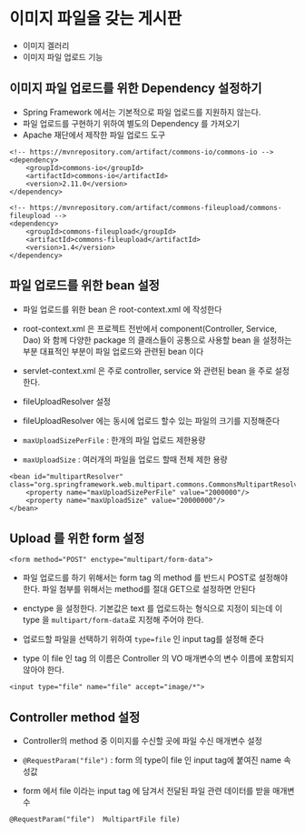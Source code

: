 # 이미지 파일을 갖는 게시판
* 이미지 겔러리 
* 이미지 파일 업로드 기능

## 이미지 파일 업로드를 위한 Dependency 설정하기
* Spring Framework 에서는 기본적으로 파일 업로드를 지원하지 않는다.
* 파일 업로드를 구현하기 위하여 별도의 Dependency 를 가져오기
* Apache 재단에서 제작한 파일 업로드 도구
```
<!-- https://mvnrepository.com/artifact/commons-io/commons-io -->
<dependency>
    <groupId>commons-io</groupId>
    <artifactId>commons-io</artifactId>
    <version>2.11.0</version>
</dependency>
```
```
<!-- https://mvnrepository.com/artifact/commons-fileupload/commons-fileupload -->
<dependency>
    <groupId>commons-fileupload</groupId>
    <artifactId>commons-fileupload</artifactId>
    <version>1.4</version>
</dependency>
```

## 파일 업로드를 위한 bean 설정
* 파일 업로드를 위한 bean 은 root-context.xml 에 작성한다
* root-context.xml 은 프로젝트 전반에서 component(Controller, Service, Dao) 와 함께 다양한 package 의 클래스들이 공통으로 사용할 bean 을 설정하는 부분 대표적인 부분이 파일 업로드와 관련된 bean 이다
* servlet-context.xml 은 주로 controller, service 와 관련된 bean 을 주로 설정한다.

* fileUploadResolver 설정
* fileUploadResolver 에는 동시에 업로드 할수 있는 파일의 크기를 지정해준다
* ```maxUploadSizePerFile``` : 한개의 파일 업로드 제한용량
* ```maxUploadSize``` : 여러개의 파일을 업로드 할때 전체 제한 용량

```
<bean id="multipartResolver" class="org.springframework.web.multipart.commons.CommonsMultipartResolver">
	<property name="maxUploadSizePerFile" value="2000000"/>
	<property name="maxUploadSize" value="20000000"/>
</bean>
```
## Upload 를 위한 form 설정
```
<form method="POST" enctype="multipart/form-data">
```
* 파일 업로드를 하기 위해서는 form tag 의 method 를 반드시 POST로 설정해야 한다. 파일 첨부를 위해서는 method를 절대 GET으로 설정하면 안된다
* enctype 을 설정한다. 기본값은 text 를 업로드하는 형식으로 지정이 되는데 이 type 을 ```multipart/form-data```로 지정해 주어야 한다.

* 업로드할 파일을 선택하기 위하여 ```type=file``` 인 input tag를 설정해 준다
* type 이 file 인 tag 의 이름은 Controller 의 VO 매개변수의 변수 이름에 포함되지 않아야 한다.
```
<input type="file" name="file" accept="image/*">
```

## Controller method 설정
* Controller의 method 중 이미지를 수신할 곳에 파일 수신 매개변수 설정
* ```@RequestParam("file")``` : form 의 type이 file 인 input tag에 붙여진 name 속성값

* form 에서 file 이라는 input tag 에 담겨서 전달된 파일 관련 데이터를 받을 매개변수
```
@RequestParam("file")  MultipartFile file)
```









